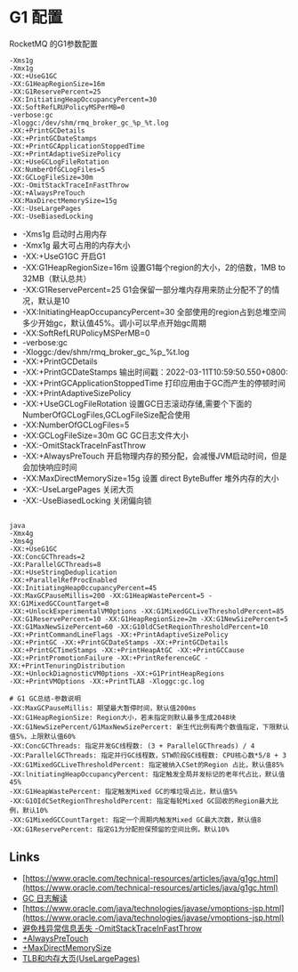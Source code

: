 # G1 配置

RocketMQ 的G1参数配置

```config
-Xms1g
-Xmx1g
-XX:+UseG1GC
-XX:G1HeapRegionSize=16m
-XX:G1ReservePercent=25
-XX:InitiatingHeapOccupancyPercent=30
-XX:SoftRefLRUPolicyMSPerMB=0
-verbose:gc
-Xloggc:/dev/shm/rmq_broker_gc_%p_%t.log
-XX:+PrintGCDetails
-XX:+PrintGCDateStamps
-XX:+PrintGCApplicationStoppedTime
-XX:+PrintAdaptiveSizePolicy
-XX:+UseGCLogFileRotation
-XX:NumberOfGCLogFiles=5
-XX:GCLogFileSize=30m
-XX:-OmitStackTraceInFastThrow
-XX:+AlwaysPreTouch
-XX:MaxDirectMemorySize=15g
-XX:-UseLargePages
-XX:-UseBiasedLocking
```

- -Xms1g 启动时占用内存
- -Xmx1g 最大可占用的内存大小
- -XX:+UseG1GC 开启G1
- -XX:G1HeapRegionSize=16m 设置G1每个region的大小，2的倍数，1MB to 32MB（默认总共）
- -XX:G1ReservePercent=25  G1会保留一部分堆内存用来防止分配不了的情况，默认是10
- -XX:InitiatingHeapOccupancyPercent=30 全部使用的region占到总堆空间多少开始gc，默认值45%。调小可以早点开始gc周期
- -XX:SoftRefLRUPolicyMSPerMB=0
- -verbose:gc
- -Xloggc:/dev/shm/rmq_broker_gc_%p_%t.log
- -XX:+PrintGCDetails
- -XX:+PrintGCDateStamps 输出时间戳：2022-03-11T10:59:50.550+0800:
- -XX:+PrintGCApplicationStoppedTime 打印应用由于GC而产生的停顿时间
- -XX:+PrintAdaptiveSizePolicy
- -XX:+UseGCLogFileRotation 设置GC日志滚动存储,需要个下面的NumberOfGCLogFiles,GCLogFileSize配合使用
- -XX:NumberOfGCLogFiles=5
- -XX:GCLogFileSize=30m GC GC日志文件大小
- -XX:-OmitStackTraceInFastThrow
- -XX:+AlwaysPreTouch 开启物理内存的预分配，会减慢JVM启动时间，但是会加快响应时间
- -XX:MaxDirectMemorySize=15g 设置 direct ByteBuffer 堆外内存的大小
- -XX:-UseLargePages 关闭大页
- -XX:-UseBiasedLocking 关闭偏向锁

## 

```config
java 
-Xmx4g
-Xms4g
-XX:+UseG1GC
-XX:ConcGCThreads=2
-XX:ParallelGCThreads=8
-XX:+UseStringDeduplication
-XX:+ParallelRefProcEnabled
-XX:InitiatingHeap0ccupancyPercent=45
-XX:MaxGCPauseMillis=200 -XX:G1HeapWastePercent=5 -XX:G1MixedGCCountTarget=8
-XX:+UnlockExperimentalVM0ptions -XX:G1MixedGCLiveThresholdPercent=85
-XX:G1ReservePercent=10 -XX:G1HeapRegionSize=2m -XX:G1NewSizePercent=5
-XX:G1MaxNewSizePercent=60 -XX:G10ldCSetReqionThresholdPercent=10
-XX:+PrintCommandLineFlags -XX:+PrintAdaptiveSizePolicy
-XX:+PrintGC -XX:+PrintGCDateStamps -XX:+PrintGCDetails
-XX:+PrintGCTimeStamps -XX:+PrintHeapAtGC -XX:+PrintGCCause
-XX:+PrintPromotionFailure -XX:+PrintReferenceGC -XX:+PrintTenuringDistribution
-XX:+UnlockDiagnosticVM0ptions -XX:+G1PrintHeapRegions
-XX:+PrintVMOptions -XX:+PrintTLAB -Xloggc:gc.log
```

```config
# G1 GC总结-参数说明
-XX:MaxGCPauseMillis: 期望最大暂停时间，默认值200ms
-XX:G1HeapRegionSize: Region大小，若未指定则默认最多生成2048块
-XX:G1NewSizePercent/G1MaxNewSizePercert: 新生代比例有两个数值指定，下限默认值5%，上限默认值60%
-XX:ConcGCThreads: 指定并发GC线程数: (3 + ParallelGCThreads) / 4 
-XX:ParallelGCThreads: 指定并行GC线程数，STW阶段GC线程数: CPU核心数*5/8 + 3
-XX:G1MixedGCLiveThresholdPercent: 指定被纳入CSet的Region 占比，默认值85%
-XX:lnitiatingHeapOccupancyPercent: 指定触发全局并发标记的老年代占比，默认值45%
-XX:G1HeapWastePercent: 指定触发Mixed GC的堆垃圾占比，默认值5%
-XX:G1OIdCSetRegionThresholdPercent: 指定每轮Mixed GC回收的Region最大比例，默认10% 
-XX:G1MixedGCCountTarget: 指定一个周期内触发Mixed GC最大次数，默认值8
-XX:G1ReservePercent: 指定G1为分配担保预留的空间比例，默认10%
```

## Links

- [https://www.oracle.com/technical-resources/articles/java/g1gc.html](https://www.oracle.com/technical-resources/articles/java/g1gc.html)
- [GC 日志解读](https://blog.csdn.net/qq_33229669/article/details/106035861)
- [https://www.oracle.com/java/technologies/javase/vmoptions-jsp.html](https://www.oracle.com/java/technologies/javase/vmoptions-jsp.html)
- [避免栈异常信息丢失 -OmitStackTraceInFastThrow](https://blog.csdn.net/zshake/article/details/88796414)
- [+AlwaysPreTouch](https://www.jianshu.com/p/a8356d03ac8f)
- [+MaxDirectMemorySize](https://www.cnblogs.com/laoqing/p/10380536.html)
- [TLB和内存大页(UseLargePages)](https://blog.csdn.net/zero__007/article/details/52926366)